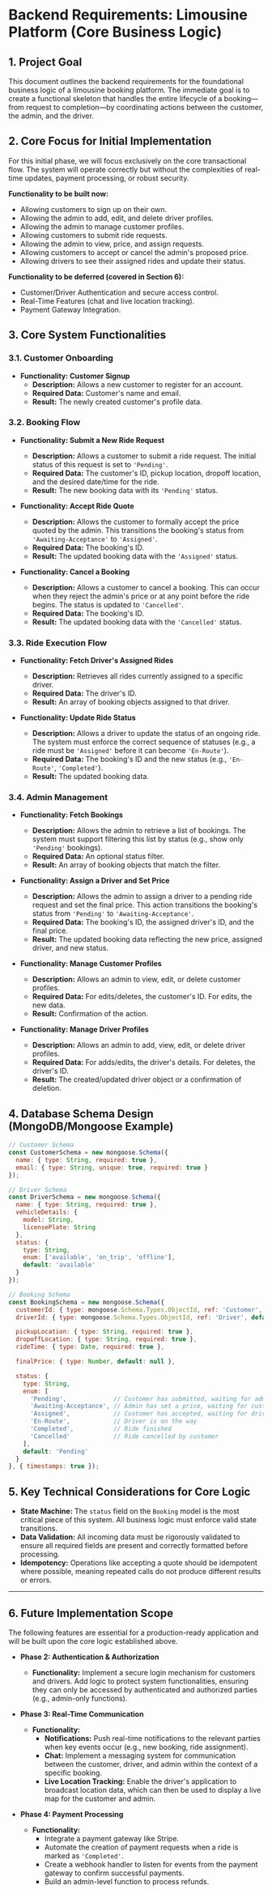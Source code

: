 # Backend Requirements: Limousine Platform (Core Business Logic)

## 1. Project Goal

This document outlines the backend requirements for the foundational business logic of a limousine booking platform. The immediate goal is to create a functional skeleton that handles the entire lifecycle of a booking—from request to completion—by coordinating actions between the customer, the admin, and the driver.

## 2. Core Focus for Initial Implementation

For this initial phase, we will focus exclusively on the core transactional flow. The system will operate correctly but without the complexities of real-time updates, payment processing, or robust security.

**Functionality to be built now:**
*   Allowing customers to sign up on their own.
*   Allowing the admin to add, edit, and delete driver profiles.
*   Allowing the admin to manage customer profiles.
*   Allowing customers to submit ride requests.
*   Allowing the admin to view, price, and assign requests.
*   Allowing customers to accept or cancel the admin's proposed price.
*   Allowing drivers to see their assigned rides and update their status.

**Functionality to be deferred (covered in Section 6):**
*   Customer/Driver Authentication and secure access control.
*   Real-Time Features (chat and live location tracking).
*   Payment Gateway Integration.

## 3. Core System Functionalities

### 3.1. Customer Onboarding

*   **Functionality: Customer Signup**
    *   **Description:** Allows a new customer to register for an account.
    *   **Required Data:** Customer's name and email.
    *   **Result:** The newly created customer's profile data.

### 3.2. Booking Flow

*   **Functionality: Submit a New Ride Request**
    *   **Description:** Allows a customer to submit a ride request. The initial status of this request is set to `'Pending'`.
    *   **Required Data:** The customer's ID, pickup location, dropoff location, and the desired date/time for the ride.
    *   **Result:** The new booking data with its `'Pending'` status.

*   **Functionality: Accept Ride Quote**
    *   **Description:** Allows the customer to formally accept the price quoted by the admin. This transitions the booking's status from `'Awaiting-Acceptance'` to `'Assigned'`.
    *   **Required Data:** The booking's ID.
    *   **Result:** The updated booking data with the `'Assigned'` status.

*   **Functionality: Cancel a Booking**
    *   **Description:** Allows a customer to cancel a booking. This can occur when they reject the admin's price or at any point before the ride begins. The status is updated to `'Cancelled'`.
    *   **Required Data:** The booking's ID.
    *   **Result:** The updated booking data with the `'Cancelled'` status.

### 3.3. Ride Execution Flow

*   **Functionality: Fetch Driver's Assigned Rides**
    *   **Description:** Retrieves all rides currently assigned to a specific driver.
    *   **Required Data:** The driver's ID.
    *   **Result:** An array of booking objects assigned to that driver.

*   **Functionality: Update Ride Status**
    *   **Description:** Allows a driver to update the status of an ongoing ride. The system must enforce the correct sequence of statuses (e.g., a ride must be `'Assigned'` before it can become `'En-Route'`).
    *   **Required Data:** The booking's ID and the new status (e.g., `'En-Route'`, `'Completed'`).
    *   **Result:** The updated booking data.

### 3.4. Admin Management

*   **Functionality: Fetch Bookings**
    *   **Description:** Allows the admin to retrieve a list of bookings. The system must support filtering this list by status (e.g., show only `'Pending'` bookings).
    *   **Required Data:** An optional status filter.
    *   **Result:** An array of booking objects that match the filter.

*   **Functionality: Assign a Driver and Set Price**
    *   **Description:** Allows the admin to assign a driver to a pending ride request and set the final price. This action transitions the booking's status from `'Pending'` to `'Awaiting-Acceptance'`.
    *   **Required Data:** The booking's ID, the assigned driver's ID, and the final price.
    *   **Result:** The updated booking data reflecting the new price, assigned driver, and new status.

*   **Functionality: Manage Customer Profiles**
    *   **Description:** Allows an admin to view, edit, or delete customer profiles.
    *   **Required Data:** For edits/deletes, the customer's ID. For edits, the new data.
    *   **Result:** Confirmation of the action.

*   **Functionality: Manage Driver Profiles**
    *   **Description:** Allows an admin to add, view, edit, or delete driver profiles.
    *   **Required Data:** For adds/edits, the driver's details. For deletes, the driver's ID.
    *   **Result:** The created/updated driver object or a confirmation of deletion.

## 4. Database Schema Design (MongoDB/Mongoose Example)

```javascript
// Customer Schema
const CustomerSchema = new mongoose.Schema({
  name: { type: String, required: true },
  email: { type: String, unique: true, required: true }
});

// Driver Schema
const DriverSchema = new mongoose.Schema({
  name: { type: String, required: true },
  vehicleDetails: {
    model: String,
    licensePlate: String
  },
  status: {
    type: String,
    enum: ['available', 'on_trip', 'offline'],
    default: 'available'
  }
});

// Booking Schema
const BookingSchema = new mongoose.Schema({
  customerId: { type: mongoose.Schema.Types.ObjectId, ref: 'Customer', required: true },
  driverId: { type: mongoose.Schema.Types.ObjectId, ref: 'Driver', default: null },

  pickupLocation: { type: String, required: true },
  dropoffLocation: { type: String, required: true },
  rideTime: { type: Date, required: true },

  finalPrice: { type: Number, default: null },

  status: {
    type: String,
    enum: [
      'Pending',             // Customer has submitted, waiting for admin
      'Awaiting-Acceptance', // Admin has set a price, waiting for customer
      'Assigned',            // Customer has accepted, waiting for driver
      'En-Route',            // Driver is on the way
      'Completed',           // Ride finished
      'Cancelled'            // Ride cancelled by customer
    ],
    default: 'Pending'
  }
}, { timestamps: true });
```

## 5. Key Technical Considerations for Core Logic

*   **State Machine:** The `status` field on the `Booking` model is the most critical piece of this system. All business logic must enforce valid state transitions.
*   **Data Validation:** All incoming data must be rigorously validated to ensure all required fields are present and correctly formatted before processing.
*   **Idempotency:** Operations like accepting a quote should be idempotent where possible, meaning repeated calls do not produce different results or errors.

---

## 6. Future Implementation Scope

The following features are essential for a production-ready application and will be built upon the core logic established above.

*   **Phase 2: Authentication & Authorization**
    *   **Functionality:** Implement a secure login mechanism for customers and drivers. Add logic to protect system functionalities, ensuring they can only be accessed by authenticated and authorized parties (e.g., admin-only functions).

*   **Phase 3: Real-Time Communication**
    *   **Functionality:**
        *   **Notifications:** Push real-time notifications to the relevant parties when key events occur (e.g., new booking, ride assignment).
        *   **Chat:** Implement a messaging system for communication between the customer, driver, and admin within the context of a specific booking.
        *   **Live Location Tracking:** Enable the driver's application to broadcast location data, which can then be used to display a live map for the customer and admin.

*   **Phase 4: Payment Processing**
    *   **Functionality:**
        *   Integrate a payment gateway like Stripe.
        *   Automate the creation of payment requests when a ride is marked as `'Completed'`.
        *   Create a webhook handler to listen for events from the payment gateway to confirm successful payments.
        *   Build an admin-level function to process refunds.
